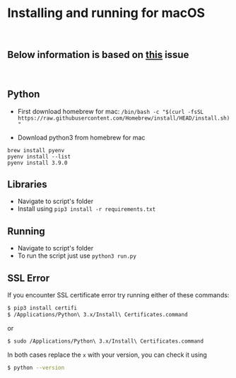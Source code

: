 # Installing and running for macOS

<br>

## Below information is based on [this](https://github.com/emermacko/download-snap-memories/issues/4) issue

<br>

## Python

- First download homebrew for mac:
`/bin/bash -c "$(curl -fsSL https://raw.githubusercontent.com/Homebrew/install/HEAD/install.sh)"`

- Download python3 from homebrew for mac
```shell
brew install pyenv
pyenv install --list
pyenv install 3.9.0
```

## Libraries
- Navigate to script's folder
- Install using `pip3 install -r requirements.txt`

## Running
- Navigate to script's folder
- To run the script just use `python3 run.py`

## SSL Error
If you encounter SSL certificate error try running either of these commands:
```bash
$ pip3 install certifi
$ /Applications/Python\ 3.x/Install\ Certificates.command
```
or
``` bash
$ sudo /Applications/Python\ 3.x/Install\ Certificates.command
```
In both cases replace the `x` with your version, you can check it using
```bash
$ python --version
```
